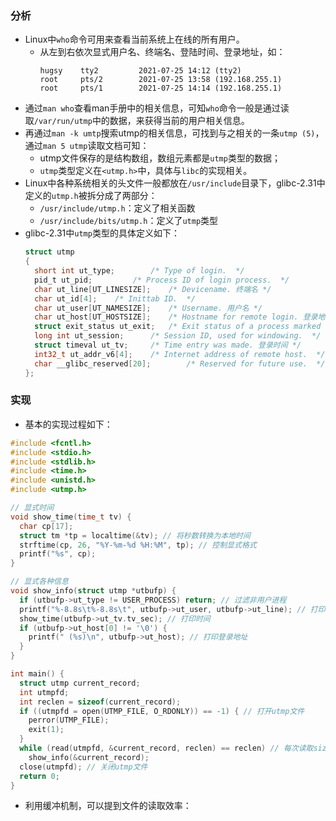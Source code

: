 ### 分析

- Linux中`who`命令可用来查看当前系统上在线的所有用户。
  - 从左到右依次显式用户名、终端名、登陆时间、登录地址，如：
    ```
    hugsy    tty2         2021-07-25 14:12 (tty2)
    root     pts/2        2021-07-25 13:58 (192.168.255.1)
    root     pts/1        2021-07-25 14:14 (192.168.255.1)
    ```
- 通过`man who`查看man手册中的相关信息，可知`who`命令一般是通过读取`/var/run/utmp`中的数据，来获得当前的用户相关信息。
- 再通过`man -k umtp`搜索utmp的相关信息，可找到与之相关的一条`utmp (5)`，通过`man 5 utmp`读取文档可知：
  - utmp文件保存的是结构数组，数组元素都是`utmp`类型的数据；
  - `utmp`类型定义在`<utmp.h>`中，具体与`libc`的实现相关。
- Linux中各种系统相关的头文件一般都放在`/usr/include`目录下，glibc-2.31中定义的`utmp.h`被拆分成了两部分：
  - `/usr/include/utmp.h`：定义了相关函数
  - `/usr/include/bits/utmp.h`：定义了`utmp`类型
- glibc-2.31中`utmp`类型的具体定义如下：
  ```c
  struct utmp
  {
    short int ut_type;        /* Type of login.  */
    pid_t ut_pid;         /* Process ID of login process.  */
    char ut_line[UT_LINESIZE];    /* Devicename. 终端名 */
    char ut_id[4];    /* Inittab ID.  */
    char ut_user[UT_NAMESIZE];    /* Username. 用户名 */
    char ut_host[UT_HOSTSIZE];    /* Hostname for remote login. 登录地址 */
    struct exit_status ut_exit;   /* Exit status of a process marked as DEAD_PROCESS.  */
    long int ut_session;      /* Session ID, used for windowing.  */
    struct timeval ut_tv;     /* Time entry was made. 登录时间 */
    int32_t ut_addr_v6[4];    /* Internet address of remote host.  */
    char __glibc_reserved[20];        /* Reserved for future use.  */
  };
  ```

### 实现

- 基本的实现过程如下：
```c
#include <fcntl.h>
#include <stdio.h>
#include <stdlib.h>
#include <time.h>
#include <unistd.h>
#include <utmp.h>

// 显式时间
void show_time(time_t tv) {
  char cp[17];
  struct tm *tp = localtime(&tv); // 将秒数转换为本地时间
  strftime(cp, 26, "%Y-%m-%d %H:%M", tp); // 控制显式格式
  printf("%s", cp);
}

// 显式各种信息
void show_info(struct utmp *utbufp) {
  if (utbufp->ut_type != USER_PROCESS) return; // 过滤非用户进程
  printf("%-8.8s\t%-8.8s\t", utbufp->ut_user, utbufp->ut_line); // 打印用户名、终端名
  show_time(utbufp->ut_tv.tv_sec); // 打印时间
  if (utbufp->ut_host[0] != '\0') {
    printf(" (%s)\n", utbufp->ut_host); // 打印登录地址
  }
}

int main() {
  struct utmp current_record;
  int utmpfd;
  int reclen = sizeof(current_record);
  if ((utmpfd = open(UTMP_FILE, O_RDONLY)) == -1) { // 打开utmp文件 
    perror(UTMP_FILE);
    exit(1);
  }
  while (read(utmpfd, &current_record, reclen) == reclen) // 每次读取size(utmp)大小的内容
    show_info(&current_record);
  close(utmpfd); // 关闭utmp文件
  return 0;
}
```
- 利用缓冲机制，可以提到文件的读取效率：
```c
```